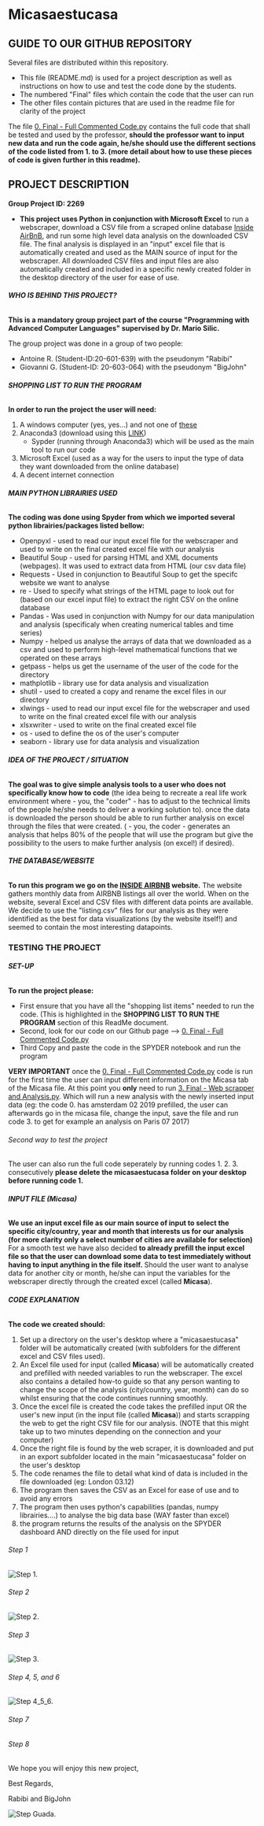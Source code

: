 # Micasaestucasa

## GUIDE TO OUR GITHUB REPOSITORY
Several files are distributed within this repository.
- This file (README.md) is used for a project description as well as instructions on how to use and test the code done by the students.
- The numbered "Final" files which contain the code that the user can run
- The other files contain pictures that are used in the readme file for clarity of the project

The file [0. Final - Full Commented Code.py](https://github.com/Micasaestucasa/Micasaestucasa/blob/main/0.%20Final%20-%20Full%20Commented%20Code.py) contains the full code that shall be tested and used by the professor, **should the professor want to input new data and run the code again, he/she should use the different sections of the code listed from 1. to 3. (more detail about how to use these pieces of code is given further in this readme).**


## PROJECT DESCRIPTION

**Group Project ID: 2269**
- **This project uses Python in conjunction with Microsoft Excel** to run a webscraper, download a CSV file from a scraped online database [Inside AirBnB](http://insideairbnb.com/get-the-data.html),  and run some high level data analysis on the downloaded CSV file. The final analysis is displayed in an "input" excel file that is automatically created and used as the MAIN source of input for the webscraper. All downloaded CSV files and input files are also automatically created and included in a specific newly created folder in the desktop directory of the user for ease of use.


###### **WHO IS BEHIND THIS PROJECT?**

**This is a mandatory group project part of the course "Programming with Advanced Computer Languages" supervised by Dr. Mario Silic.**

The group project was done in a group of two people: 
- Antoine R. (Student-ID:20-601-639) with the pseudonym "Rabibi"
- Giovanni G. (Student-ID: 20-603-064) with the pseudonym "BigJohn"


###### **SHOPPING LIST TO RUN THE PROGRAM**

**In order to run the project the user will need:**
 1. A windows computer (yes, yes...) and not one of [these](https://gizmodo.com/the-16-worst-failed-computers-of-all-time-5789924)
 2. Anaconda3 (download using this [LINK](https://www.anaconda.com/products/individual))
     - Sypder (running through Anaconda3) which will be used as the main tool to run our code
 3. Microsoft Excel (used as a way for the users to input the type of data they want downloaded from the online database)
 4. A decent internet connection


###### **MAIN PYTHON LIBRAIRIES USED**

**The coding was done using Spyder from which we imported several python librairies/packages listed bellow:**
- Openpyxl - used to read our input excel file for the webscraper and used to write on the final created excel file with our analysis
- Beautiful Soup - used for parsing HTML and XML documents (webpages). It was used to extract data from HTML (our csv data file)
- Requests - Used in conjunction to Beautiful Soup to get the specifc website we want to analyse
- re -  Used to specify what strings of the HTML page to look out for (based on our excel input file) to extract the right CSV on the online database
- Pandas - Was used in conjunction with Numpy for our data manipulation and analysis (specificaly when creating numerical tables and time series)
- Numpy - helped us analyse the arrays of data that we downloaded as a csv and used to perform high-level mathematical functions that we operated on these arrays
- getpass - helps us get the username of the user of the code for the directory
- mathplotlib - library use for data analysis and visualization
- shutil - used to created a copy and rename the excel files in our directory
- xlwings - used to read our input excel file for the webscraper and used to write on the final created excel file with our analysis
- xlsxwriter - used to write on the final created excel file
- os - used to define the os of the user's computer
- seaborn - library use for data analysis and visualization


###### **IDEA OF THE PROJECT / SITUATION**
**The goal was to give simple analysis tools to a user who does not specifically know how to code** (the idea being to recreate a real life work environment where - you, the "coder" - has to adjust to the technical limits of the people he/she needs to deliver a working solution to).
once the data is downloaded the person should be able to run further analysis on excel through the files that were created. ( - you, the coder - generates an analysis that helps 80% of the people that will use the program but give the possibility to the users to make further analysis (on excel!) if desired). 


###### **THE DATABASE/WEBSITE**
**To run this program we go on the [INSIDE AIRBNB](http://insideairbnb.com/get-the-data.html) website.**
The website gathers monthly data from AIRBNB listings all over the world. When on the website, several Excel and CSV files with different data points are available. We decide to use the "listing.csv" files for our analysis as they were identified as the best for data visualizations (by the website itself!) and seemed to contain the most interesting datapoints. 

### **TESTING THE PROJECT**
###### **SET-UP**
**To run the project please:**
- First ensure that you have all the "shopping list items" needed to run the code. (This is highlighted in the **SHOPPING LIST TO RUN THE PROGRAM** section of this ReadMe document. 
- Second, look for our code on our Github page --> [0. Final - Full Commented Code.py](https://github.com/Micasaestucasa/Micasaestucasa/blob/main/0.%20Final%20-%20Full%20Commented%20Code.py)
- Third Copy and paste the code in the SPYDER notebook and run the program

**VERY IMPORTANT** once the [0. Final - Full Commented Code.py](https://github.com/Micasaestucasa/Micasaestucasa/blob/main/0.%20Final%20-%20Full%20Commented%20Code.py) code is run for the first time the user can input different information on the Micasa tab of the Micasa file. At this point you **only** need to run [3. Final - Web scrapper and Analysis.py](https://github.com/Micasaestucasa/Micasaestucasa/blob/main/3.%20Final%20-%20Web%20scrapper%20and%20Analysis.py). Which will run a new analysis with the newly inserted input data (eg: the code 0. has amsterdam 02 2019 prefilled, the user can afterwards go in the micasa file, change the input, save the file and run code 3. to get for example an analysis on Paris 07 2017)

###### Second way to test the project
The user can also run the full code seperately by running codes 1. 2. 3. consecutively
**please delete the micasaestucasa folder on your desktop before running code 1.**

###### **INPUT FILE (Micasa)**
**We use an input excel file as our main source of input to select the specific city/country, year and month that interests us for our analysis (for more clarity only a select number of cities are available for selection)**
For a smooth test we have also decided **to already prefill the input excel file so that the user can download some data to test immediately without having to input anything in the file itself.** Should the user want to analyse data for another city or month, he/she can input the variables for the webscraper directly through the created excel (called **Micasa**).

###### **CODE EXPLANATION**
**The code we created should:**
1. Set up a directory on the user's desktop where a "micasaestucasa" folder will be automatically created (with subfolders for the different excel and CSV files used). 
2. An Excel file used for input (called **Micasa**) will be automatically created and prefilled with needed variables to run the webscraper. The excel also contains a detailed how-to guide so that any person wanting to change the scope of the analysis (city/country, year, month) can do so whilst ensuring that the code continues running smoothly. 
3. Once the excel file is created the code takes the prefilled input OR the user's new input (in the input file (called **Micasa**)) and starts scrapping the web to get the right CSV file for our analysis. (NOTE that this might take up to two minutes depending on the connection and your computer)
4. Once the right file is found by the web scraper, it is downloaded and put in an export subfolder located in the main "micasaestucasa" folder on the user's desktop
5. The code renames the file to detail what kind of data is included in the file downloaded (eg: London 03.12)
6. The program then saves the CSV as an Excel for ease of use and to avoid any errors
7. The program then uses python's capabilities (pandas, numpy librairies....) to analyse the big data base (WAY faster than excel)
8. the program returns the results of the analysis on the SPYDER dashboard AND directly on the file used for input

###### Step 1
![Step 1.](https://github.com/Micasaestucasa/Micasaestucasa/blob/main/step1.jpg)
###### Step 2
![Step 2.](https://github.com/Micasaestucasa/Micasaestucasa/blob/main/step2.jpg)
###### Step 3
![Step 3.](https://github.com/Micasaestucasa/Micasaestucasa/blob/main/step3.jpg)
###### Step 4, 5, and 6
![Step 4_5_6.](https://github.com/Micasaestucasa/Micasaestucasa/blob/main/step4_5_6.jpg)

###### Step 7

###### Step 8


We hope you will enjoy this new project, 

Best Regards,

Rabibi and BigJohn 


![Step Guada.](https://github.com/Micasaestucasa/Micasaestucasa/blob/main/Guada1.jpg)

